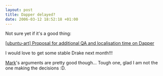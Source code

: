 ```yaml
--- 
layout: post
title: Dapper delayed?
date: 2006-03-12 18:52:18 +01:00
---
```

Not sure yet if it's a good thing:

[[ubuntu-art] Proposal for additional QA and localisation time on Dapper](https://lists.ubuntu.com/archives/ubuntu-art/2006-March/000734.html)

I would love to get some stable Drake next month!!!

[Mark](http://en.wikipedia.org/wiki/Mark_Shuttleworth)'s arguments are pretty good though... Tough one, glad I am not the one making the decisions :D.
